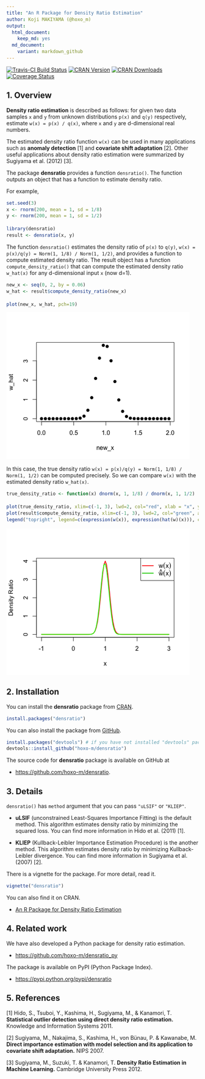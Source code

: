 ```yaml
---
title: "An R Package for Density Ratio Estimation"
author: Koji MAKIYAMA (@hoxo_m)
output: 
  html_document:
    keep_md: yes
  md_document:
    variant: markdown_github
---
```


<!-- README.md is generated from README.Rmd. Please edit that file -->



[![Travis-CI Build Status](https://travis-ci.org/hoxo-m/densratio.svg?branch=master)](https://travis-ci.org/hoxo-m/densratio)
[![CRAN Version](http://www.r-pkg.org/badges/version/densratio)](http://cran.rstudio.com/web/packages/densratio)
[![CRAN Downloads](http://cranlogs.r-pkg.org/badges/densratio)](http://cranlogs.r-pkg.org/badges/densratio)
[![Coverage Status](https://coveralls.io/repos/github/hoxo-m/densratio/badge.svg?branch=master)](https://coveralls.io/github/hoxo-m/densratio?branch=master)

## 1. Overview

**Density ratio estimation** is described as follows: for given two data samples `x` and `y` from unknown distributions `p(x)` and `q(y)` respectively, estimate `w(x) = p(x) / q(x)`, where `x` and `y` are d-dimensional real numbers.

The estimated density ratio function `w(x)` can be used in many applications such as **anomaly detection** [1] and **covariate shift adaptation** [2].
Other useful applications about density ratio estimation were summarized by Sugiyama et al. (2012) [3].

The package **densratio** provides a function `densratio()`.
The function outputs an object that has a function to estimate density ratio.

For example, 


```r
set.seed(3)
x <- rnorm(200, mean = 1, sd = 1/8)
y <- rnorm(200, mean = 1, sd = 1/2)

library(densratio)
result <- densratio(x, y)
```

The function `densratio()` estimates the density ratio of `p(x)` to `q(y)`, `w(x) = p(x)/q(y) = Norm(1, 1/8) / Norm(1, 1/2)`, and provides a function to compute estimated density ratio. 
The result object has a function `compute_density_ratio()` that can compute the estimated density ratio `w_hat(x)` for any d-dimensional input `x` (now d=1).


```r
new_x <- seq(0, 2, by = 0.06)
w_hat <- result$compute_density_ratio(new_x)

plot(new_x, w_hat, pch=19)
```

![](README_files/figure-html/compute-estimated-density-ratio-1.png)<!-- -->

In this case, the true density ratio `w(x) = p(x)/q(y) = Norm(1, 1/8) / Norm(1, 1/2)` can be computed precisely. 
So we can compare `w(x)` with the estimated density ratio `w_hat(x)`.


```r
true_density_ratio <- function(x) dnorm(x, 1, 1/8) / dnorm(x, 1, 1/2)

plot(true_density_ratio, xlim=c(-1, 3), lwd=2, col="red", xlab = "x", ylab = "Density Ratio")
plot(result$compute_density_ratio, xlim=c(-1, 3), lwd=2, col="green", add=TRUE)
legend("topright", legend=c(expression(w(x)), expression(hat(w)(x))), col=2:3, lty=1, lwd=2, pch=NA)
```

![](README_files/figure-html/compare-true-estimate-1.png)<!-- -->

## 2. Installation

You can install the **densratio** package from [CRAN](https://cran.r-project.org/web/packages/densratio/index.html).


```r
install.packages("densratio")
```

You can also install the package from [GitHub](https://github.com/hoxo-m/densratio).


```r
install.packages("devtools") # if you have not installed "devtools" package
devtools::install_github("hoxo-m/densratio")
```

The source code for **densratio** package is available on GitHub at

- https://github.com/hoxo-m/densratio.

## 3. Details

`densratio()` has `method` argument that you can pass `"uLSIF"` or `"KLIEP"`.

- **uLSIF** (unconstrained Least-Squares Importance Fitting) is the default method.
This algorithm estimates density ratio by minimizing the squared loss.
You can find more information in Hido et al. (2011) [1].

- **KLIEP** (Kullback-Leibler Importance Estimation Procedure) is the another method.
This algorithm estimates density ratio by minimizing Kullback-Leibler divergence.
You can find more information in Sugiyama et al. (2007) [2].

There is a vignette for the package. For more detail, read it.


```r
vignette("densratio")
```

You can also find it on CRAN.

- [An R Package for Density Ratio Estimation](https://cran.r-project.org/web/packages/densratio/vignettes/densratio.html)

## 4. Related work

We have also developed a Python package for density ratio estimation.

- https://github.com/hoxo-m/densratio_py

The package is available on PyPI (Python Package Index).

- https://pypi.python.org/pypi/densratio

## 5. References

[1] Hido, S., Tsuboi, Y., Kashima, H., Sugiyama, M., & Kanamori, T. 
**Statistical outlier detection using direct density ratio estimation.**
Knowledge and Information Systems 2011. 

[2] Sugiyama, M., Nakajima, S., Kashima, H., von Bünau, P. & Kawanabe, M. 
**Direct importance estimation with model selection and its application to covariate shift adaptation.** NIPS 2007.

[3] Sugiyama, M., Suzuki, T. & Kanamori, T. 
**Density Ratio Estimation in Machine Learning.**
Cambridge University Press 2012.

